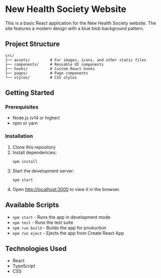 # New Health Society Website

This is a basic React application for the New Health Society website. The site features a modern design with a blue blob background pattern.

## Project Structure

```
src/
├── assets/         # For images, icons, and other static files
├── components/     # Reusable UI components
├── hooks/          # Custom React hooks
├── pages/          # Page components
└── styles/         # CSS styles
```

## Getting Started

### Prerequisites

- Node.js (v14 or higher)
- npm or yarn

### Installation

1. Clone this repository
2. Install dependencies:
   ```
   npm install
   ```
3. Start the development server:
   ```
   npm start
   ```
4. Open [http://localhost:3000](http://localhost:3000) to view it in the browser.

## Available Scripts

- `npm start` - Runs the app in development mode
- `npm test` - Runs the test suite
- `npm run build` - Builds the app for production
- `npm run eject` - Ejects the app from Create React App

## Technologies Used

- React
- TypeScript
- CSS
